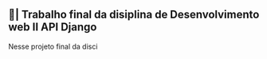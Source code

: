 ## 📑| Trabalho final da disiplina de Desenvolvimento web II API Django

  Nesse projeto final da disci
 
